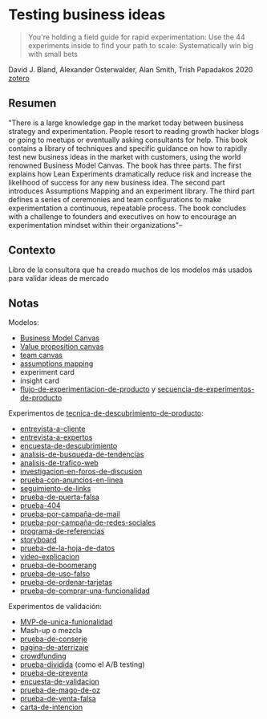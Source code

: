 # Testing business ideas

 > 
 > You're holding a field guide for rapid experimentation: Use the 44 experiments inside to find your path to scale: Systematically win big with small bets

David J. Bland, Alexander Osterwalder, Alan Smith, Trish Papadakos 2020
[zotero](zotero://select/items/@bland&al2020)

## Resumen

"There is a large knowledge gap in the market today between business strategy and experimentation. People resort to reading growth hacker blogs or going to meetups or eventually asking consultants for help. This book contains a library of techniques and specific guidance on how to rapidly test new business ideas in the market with customers, using the world renowned Business Model Canvas. The book has three parts. The first explains how Lean Experiments dramatically reduce risk and increase the likelihood of success for any new business idea. The second part introduces Assumptions Mapping and an experiment library. The third part defines a series of ceremonies and team configurations to make experimentation a continuous, repeatable process. The book concludes with a challenge to founders and executives on how to encourage an experimentation mindset within their organizations"–

## Contexto

Libro de la consultora que ha creado muchos de los modelos más usados para validar ideas de mercado

## Notas

Modelos:

* [Business Model Canvas](https://en.wikipedia.org/wiki/Business_Model_Canvas#/media/File:Business_Model_Canvas.png)
* [Value proposition canvas](https://www.strategyzer.com/library/the-value-proposition-canvas)
* [team canvas](https://theteamcanvas.com/)
* [assumptions mapping](https://www.strategyzer.com/library/how-assumptions-mapping-can-focus-your-teams-on-running-experiments-that-matter)
* experiment card
* insight card
* [flujo-de-experimentacion-de-producto](flujo-de-experimentacion-de-producto.md) y [secuencia-de-experimentos-de-producto](secuencia-de-experimentos-de-producto.md)

Experimentos de [tecnica-de-descubrimiento-de-producto](tecnica-de-descubrimiento-de-producto.md):

* [entrevista-a-cliente](entrevista-a-cliente.md)
* [entrevista-a-expertos](entrevista-a-expertos.md)
* [encuesta-de-descubrimiento](encuesta-de-descubrimiento.md)
* [analisis-de-busqueda-de-tendencias](analisis-de-busqueda-de-tendencias.md)
* [analisis-de-trafico-web](analisis-de-trafico-web.md)
* [investigacion-en-foros-de-discusion](investigacion-en-foros-de-discusion.md)
* [prueba-con-anuncios-en-linea](prueba-con-anuncios-en-linea.md)
* [seguimiento-de-links](seguimiento-de-links.md)
* [prueba-de-puerta-falsa](prueba-de-puerta-falsa.md)
* [prueba-404](prueba-404.md)
* [prueba-por-campaña-de-mail](prueba-por-campa%C3%B1a-de-mail.md)
* [prueba-por-campaña-de-redes-sociales](prueba-por-campa%C3%B1a-de-redes-sociales.md)
* [programa-de-referencias](programa-de-referencias.md)
* [storyboard](storyboard.md)
* [prueba-de-la-hoja-de-datos](prueba-de-la-hoja-de-datos.md)
* [video-explicacion](video-explicacion.md)
* [prueba-de-boomerang](prueba-de-boomerang.md)
* [prueba-de-uso-falso](prueba-de-uso-falso.md)
* [prueba-de-ordenar-tarjetas](prueba-de-ordenar-tarjetas.md)
* [prueba-de-comprar-una-funcionalidad](prueba-de-comprar-una-funcionalidad.md)

Experimentos de validación:

* [MVP-de-unica-funionalidad](MVP-de-unica-funionalidad.md)
* Mash-up o mezcla
* [prueba-de-conserje](prueba-de-conserje.md)
* [pagina-de-aterrizaje](pagina-de-aterrizaje.md)
* [crowdfunding](crowdfunding.md)
* [prueba-dividida](prueba-dividida.md) (como el A/B testing)
* [prueba-de-preventa](prueba-de-preventa.md)
* [encuesta-de-validacion](encuesta-de-validacion.md)
* [prueba-de-mago-de-oz](prueba-de-mago-de-oz.md)
* [prueba-de-venta-falsa](prueba-de-venta-falsa.md)
* [carta-de-intencion](carta-de-intencion.md)
